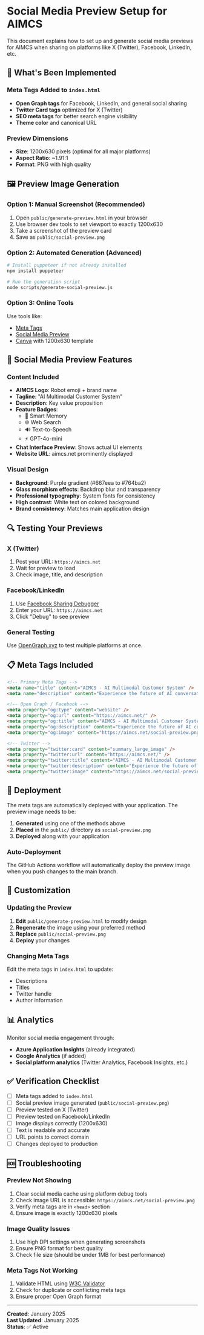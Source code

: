 # Social Media Preview Setup for AIMCS

This document explains how to set up and generate social media previews for AIMCS when sharing on platforms like X (Twitter), Facebook, LinkedIn, etc.

## 🎯 What's Been Implemented

### Meta Tags Added to `index.html`
- **Open Graph tags** for Facebook, LinkedIn, and general social sharing
- **Twitter Card tags** optimized for X (Twitter)
- **SEO meta tags** for better search engine visibility
- **Theme color** and canonical URL

### Preview Dimensions
- **Size**: 1200x630 pixels (optimal for all major platforms)
- **Aspect Ratio**: ~1.91:1
- **Format**: PNG with high quality

## 🖼️ Preview Image Generation

### Option 1: Manual Screenshot (Recommended)
1. Open `public/generate-preview.html` in your browser
2. Use browser dev tools to set viewport to exactly 1200x630
3. Take a screenshot of the preview card
4. Save as `public/social-preview.png`

### Option 2: Automated Generation (Advanced)
```bash
# Install puppeteer if not already installed
npm install puppeteer

# Run the generation script
node scripts/generate-social-preview.js
```

### Option 3: Online Tools
Use tools like:
- [Meta Tags](https://metatags.io/)
- [Social Media Preview](https://www.bannerbear.com/tools/social-media-preview/)
- [Canva](https://www.canva.com/) with 1200x630 template

## 📱 Social Media Preview Features

### Content Included
- **AIMCS Logo**: Robot emoji + brand name
- **Tagline**: "AI Multimodal Customer System"
- **Description**: Key value proposition
- **Feature Badges**: 
  - 🧠 Smart Memory
  - 🌐 Web Search
  - 🔊 Text-to-Speech
  - ⚡ GPT-4o-mini
- **Chat Interface Preview**: Shows actual UI elements
- **Website URL**: aimcs.net prominently displayed

### Visual Design
- **Background**: Purple gradient (#667eea to #764ba2)
- **Glass morphism effects**: Backdrop blur and transparency
- **Professional typography**: System fonts for consistency
- **High contrast**: White text on colored background
- **Brand consistency**: Matches main application design

## 🔍 Testing Your Previews

### X (Twitter)
1. Post your URL: `https://aimcs.net`
2. Wait for preview to load
3. Check image, title, and description

### Facebook/LinkedIn
1. Use [Facebook Sharing Debugger](https://developers.facebook.com/tools/debug/)
2. Enter your URL: `https://aimcs.net`
3. Click "Debug" to see preview

### General Testing
Use [OpenGraph.xyz](https://www.opengraph.xyz/) to test multiple platforms at once.

## 📋 Meta Tags Included

```html
<!-- Primary Meta Tags -->
<meta name="title" content="AIMCS - AI Multimodal Customer System" />
<meta name="description" content="Experience the future of AI conversation..." />

<!-- Open Graph / Facebook -->
<meta property="og:type" content="website" />
<meta property="og:url" content="https://aimcs.net/" />
<meta property="og:title" content="AIMCS - AI Multimodal Customer System" />
<meta property="og:description" content="Experience the future of AI conversation..." />
<meta property="og:image" content="https://aimcs.net/social-preview.png" />

<!-- Twitter -->
<meta property="twitter:card" content="summary_large_image" />
<meta property="twitter:url" content="https://aimcs.net/" />
<meta property="twitter:title" content="AIMCS - AI Multimodal Customer System" />
<meta property="twitter:description" content="Experience the future of AI conversation..." />
<meta property="twitter:image" content="https://aimcs.net/social-preview.png" />
```

## 🚀 Deployment

The meta tags are automatically deployed with your application. The preview image needs to be:

1. **Generated** using one of the methods above
2. **Placed** in the `public/` directory as `social-preview.png`
3. **Deployed** along with your application

### Auto-Deployment
The GitHub Actions workflow will automatically deploy the preview image when you push changes to the main branch.

## 🎨 Customization

### Updating the Preview
1. **Edit** `public/generate-preview.html` to modify design
2. **Regenerate** the image using your preferred method
3. **Replace** `public/social-preview.png`
4. **Deploy** your changes

### Changing Meta Tags
Edit the meta tags in `index.html` to update:
- Descriptions
- Titles
- Twitter handle
- Author information

## 📊 Analytics

Monitor social media engagement through:
- **Azure Application Insights** (already integrated)
- **Google Analytics** (if added)
- **Social platform analytics** (Twitter Analytics, Facebook Insights, etc.)

## ✅ Verification Checklist

- [ ] Meta tags added to `index.html`
- [ ] Social preview image generated (`public/social-preview.png`)
- [ ] Preview tested on X (Twitter)
- [ ] Preview tested on Facebook/LinkedIn
- [ ] Image displays correctly (1200x630)
- [ ] Text is readable and accurate
- [ ] URL points to correct domain
- [ ] Changes deployed to production

## 🆘 Troubleshooting

### Preview Not Showing
1. Clear social media cache using platform debug tools
2. Check image URL is accessible: `https://aimcs.net/social-preview.png`
3. Verify meta tags are in `<head>` section
4. Ensure image is exactly 1200x630 pixels

### Image Quality Issues
1. Use high DPI settings when generating screenshots
2. Ensure PNG format for best quality
3. Check file size (should be under 1MB for best performance)

### Meta Tags Not Working
1. Validate HTML using [W3C Validator](https://validator.w3.org/)
2. Check for duplicate or conflicting meta tags
3. Ensure proper Open Graph format

---

**Created**: January 2025  
**Last Updated**: January 2025  
**Status**: ✅ Active 